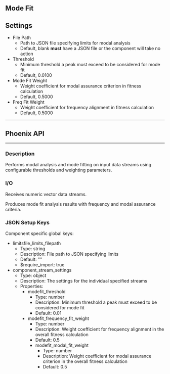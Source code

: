 ## Mode Fit
## Settings

- File Path
    - Path to JSON file specifying limits for modal analysis
    - Default, blank **must** have a JSON file or the component will take no action
- Threshold
    - Minimum threshold a peak must exceed to be considered for mode fit
    - Default, 0.0100
- Mode Fit Weight
    - Weight coefficient for modal assurance criterion in fitness calculation
    - Default, 0.5000
- Freq Fit Weight
    - Weight coefficient for frequency alignment in fitness calculation
    - Default, 0.5000
___
## Phoenix API
___
### Description

Performs modal analysis and mode fitting on input data streams using configurable thresholds and weighting parameters.

### I/O

Receives numeric vector data streams.

Produces mode fit analysis results with frequency and modal assurance criteria.

### JSON Setup Keys

Component specific global keys:
- limitsfile_limits_filepath
    - Type: string
    - Description: File path to JSON specifying limits
    - Default: ""
    - $require_import: true
- component_stream_settings
    - Type: object
    - Description: The settings for the individual specified streams
    - Properties:
        - modefit_threshold
            - Type: number
            - Description: Minimum threshold a peak must exceed to be considered for mode fit
            - Default: 0.01
        - modefit_frequency_fit_weight
            - Type: number
            - Description: Weight coefficient for frequency alignment in the overall fitness calculation
            - Default: 0.5
          - modefit_modal_fit_weight
            - Type: number
            - Description: Weight coefficient for modal assurance criterion in the overall fitness calculation
            - Default: 0.5